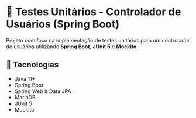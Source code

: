 # 🧪 Testes Unitários - Controlador de Usuários (Spring Boot)

Projeto com foco na implementação de testes unitários para um controlador de usuários utilizando **Spring Boot**, **JUnit 5** e **Mockito**.

## 🚀 Tecnologias

- Java 11+
- Spring Boot
- Spring Web & Data JPA
- MariaDB
- JUnit 5
- Mockito

